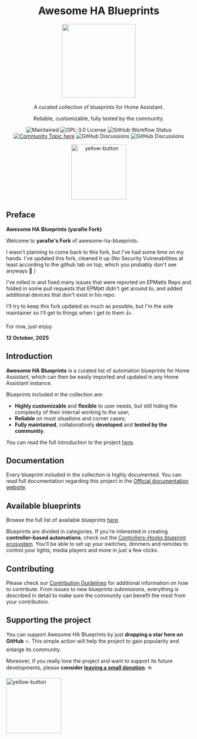 <div align="center">

# Awesome HA Blueprints

<a href="https://yarafie.github.io/awesome-ha-blueprints/">
<img width=200 src="../awesome-ha-blueprints-logo.png"/>
</a>
<br/>
<br/>
A curated collection of blueprints for Home Assistant.

Reliable, customizable, fully tested by the community.

![Maintained](https://img.shields.io/badge/maintained-yes-brightgreen) ![GPL-3.0 License](https://img.shields.io/github/license/yarafie/awesome-ha-blueprints) ![GitHub Workflow Status](https://img.shields.io/github/workflow/status/yarafie/awesome-ha-blueprints/Continuous%20Integration?label=checks%20and%20build) [![Community Topic here](https://img.shields.io/badge/home%20assistant%20forums-topic-blue)](https://community.home-assistant.io/t/awesome-ha-blueprints-a-curated-list-of-blueprints-easily-create-controller-based-automations-remotes-switches-for-controlling-lights-media-players-and-more/256687)
![GitHub Discussions](https://img.shields.io/github/discussions/yarafie/awesome-ha-blueprints)
![GitHub Discussions](https://img.shields.io/github/discussions/EPMatt/awesome-ha-blueprints)

<a href="https://www.buymeacoffee.com/yarafiet"><img width="150" alt="yellow-button" src="https://user-images.githubusercontent.com/30753195/133942263-5fef0166-4ab5-4529-b931-37b5d14f02bf.png"></a>

</div>

## Preface

**Awesome HA Blueprints (yarafie Fork)**

Welcome to **yarafie's Fork** of awesome-ha-blueprints.

I wasn't planning to come back to this fork, but I've had some time on my hands.
I've updated this fork, cleaned it up (No Security Vulnerabilities at least according to the github tab on top, which you probably don't see anyways :100: )

I've rolled in and fixed many issues that were reported on EPMatts Repo and folded in some pull requests that EPMatt didn't get around to, and added additional devices that don't exist in his repo.

I'll try to keep this fork updated as much as possible, but I'm the sole maintainer so I'll get to things when I get to them :+1: .

For now, just enjoy.

**12 October, 2025**

## Introduction

**Awesome HA Blueprints** is a curated list of automation blueprints for Home Assistant, which can then be easily imported and updated in any Home Assistant instance.

Blueprints included in the collection are:

- **Highly customizable** and **flexible** to user needs, but still hiding the complexity of their internal working to the user;
- **Reliable** on most situations and corner cases;
- **Fully maintained**, collaboratively **developed** and **tested by the community**.

You can read the full introduction to the project [here](https://yarafie.github.io/awesome-ha-blueprints/docs/introduction).

## Documentation

Every blueprint included in the collection is highly documented. You can read full documentation regarding this project in the [Official documentation website](https://yarafie.github.io/awesome-ha-blueprints/).

## Available blueprints

Browse the full list of available blueprints [here](https://yarafie.github.io/awesome-ha-blueprints/docs/blueprints/).

Blueprints are divided in categories. If you're interested in creating **controller-based automations**, check out the [Controllers-Hooks blueprint ecosystem](https://yarafie.github.io/awesome-ha-blueprints/docs/controllers-hooks-ecosystem). You'll be able to set up your switches, dimmers and remotes to control your lights, media players and more in just a few clicks.

## Contributing

Please check our [Contribution Guidelines](https://github.com/yarafie/awesome-ha-blueprints/blob/main/CONTRIBUTING.md) for additional information on how to contribute. From issues to new blueprints submissions, everything is described in detail to make sure the community can benefit the most from your contribution.

## Supporting the project

You can support Awesome HA Blueprints by just **dropping a star here on GitHub** :star:. This simple action will help the project to gain popularity and enlarge its community.

Moreover, if you really love the project and want to support its future developments, please **consider [leaving a small donation](https://www.buymeacoffee.com/yarafiet)**. ☕

<a href="https://www.buymeacoffee.com/yarafiet"><img width="150" alt="yellow-button" src="https://user-images.githubusercontent.com/30753195/133942263-5fef0166-4ab5-4529-b931-37b5d14f02bf.png"></a>
